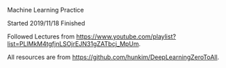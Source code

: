 Machine Learning Practice

Started 2019/11/18
Finished 

Followed Lectures from https://www.youtube.com/playlist?list=PLlMkM4tgfjnLSOjrEJN31gZATbcj_MpUm.

All resources are from https://github.com/hunkim/DeepLearningZeroToAll.
